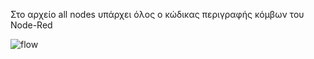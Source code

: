 Στο αρχείο all nodes υπάρχει όλος ο κώδικας περιγραφής κόμβων του Node-Red

![flow](https://user-images.githubusercontent.com/79849801/115114988-afe91480-9f9a-11eb-8286-1bfd24315506.PNG)
